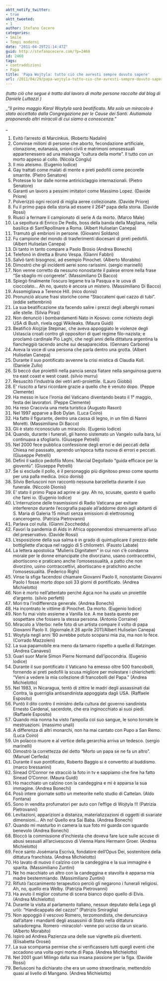 ```yaml
---
aktt_notify_twitter:
- true
aktt_tweeted:
- 1
author: Stefano Cecere
categories:
- Smile
- Tempi moderni
date: "2011-04-29T21:14:47Z"
guid: http://stefanocecere.com/?p=2460
id: 2460
tags:
- contraddizioni
- Papa
title: 'Papa Wojtyla: tutto ciò che avresti sempre dovuto sapere'
url: /2011/04/29/papa-wojtyla-tutto-cio-che-avresti-sempre-dovuto-sapere/
---
```


_(tutto ciò che segue è tratto dal lavoro di molte persone raccolte dal blog di Daniele Luttazzi )_

__&#8220;Il primo maggio Karol Woytyla sarà beatificato. Ma solo un miracolo è stato accettato dalla Congregazione per le Cause dei Santi. Aiutiamola proponendo altri miracoli di cui siamo a conoscenza.&#8221;_
  
_ 

  1. Evitò l&#8217;arresto di Marcinkus. (Roberto Nadalin)
  2. Convinse milioni di persone che aborto, fecondazione artificiale, clonazione, eutanasia, unioni civili e matrimoni omosessuali appartenessero ad una malvagia &#8220;cultura della morte&#8221;. Il tutto con un morto appeso al collo. (Nicola Congiu)
  3. Il mio ateismo. (Eugenio Iodice)
  4. Gay trattati come malati di mente e preti pedofili come pecorelle smarrite. (Pietro Senatore)
  5. Protesse lo Ior dalle norme antiriciclaggio internazionali. (Pietro Senatore)
  6. Garantì un lavoro a pessimi imitatori come Massimo Lopez. (Davide Priore)
  7. Polverizzò ogni record di miglia aeree collezionate. (Davide Priore)
  8. Fu il primo papa della storia ad essere il 264° papa della storia. (Davide Rossi)
  9. Riuscì a fermare il campionato di serie A da morto. (Marco Male)
 10. La sepoltura di Enrico De Pedis, boss della banda della Magliana, nella basilica di Sant&#8217;Apollinare a Roma. (Albert Huliselan Canepa)
 11. Tramutò gli embrioni in persone. (Giovanni Soldano)
 12. Fu campione del mondo di trasferimenti diocesani di preti pedofili. (Albert Huliselan Canepa)
 13. Di tanto in tanto compare a Paolo Brosio (Andrea Bonechi)
 14. Telefonò in diretta a Bruno Vespa. (Gianni Fabbri)
 15. Salvò tanti bisognosi, ad esempio Pinochet. (Alberto Morabito)
 16. Dimostrò che gli incidenti aerei sono rarissimi. (sergio marinelli)
 17. Non venne corretto da nessuno nonostante il palese errore nella frase &#8220;Se sbaglio mi corigerete&#8221;. (Massimiliano Di Bacco)
 18. Spiegò finalmente l&#8217;oscuro legame tra la Pasqua e le uova di cioccolato&#8230; Ah no, questo è ancora un mistero. (Massimiliano Di Bacco)
 19. Assomigliava a Terence Hill. (nico donisi)
 20. Pronunciò alcune frasi storiche come “Staccatemi quei cazzo di tubi”. (eddie settembrini)
 21. La sua beatificazione sta facendo salire i prezzi degli alberghi romani alle stelle. (Silvia Piras)
 22. Non denunciò i bombardamenti Nato in Kosovo: come richiesto degli USA di Bush, rivela oggi Wikileaks. (Maura Guidi)
 23. Beatificò Alojzije Stepinac, che aveva appoggiato le violenze degli Ustascia croati contro gli oppositori di quel regime filo-nazista; e proclamò cardinale Pio Laghi, che negli anni della dittatura argentina la fiancheggiò tacendo anche sui desaparecidos. (Gennaro Carbone)
 24. Aveva la voce di una persona che parla dentro una grotta. (Albert Huliselan Canepa)
 25. Durante il suo pontificato avvenne la crisi mistica di Claudia Koll. (Daniele Zullo)
 26. Si beccò due proiettili nella pancia senza fiatare nella sanguinosa guerra tra east coast e west coast. (silvio murru)
 27. Resuscitò l&#8217;industria dei vetri anti-proiettile. (Lauro Giobbi)
 28. E&#8217; riuscito a farsi ricordare grazie a quello che è venuto dopo. (Peppe Clemente)
 29. Ha messo in luce l&#8217;ironia del Vaticano diventando beato il 1° maggio, festa dei lavoratori. (Peppe Clemente)
 30. Ha reso Cracovia una meta turistica (Augusto Rasori)
 31. Nel 1997 apparve a Bob Dylan. (Luca Coiro)
 32. Ha fatto il figurante, dentro una cassa di legno, in un film di Nanni Moretti. (Massimiliano Di Bacco)
 33. Gli è stato riconosciuto un miracolo. (Eugenio Iodice)
 34. Quando, durante i funerali, gli hanno sistemato un Vangelo sulla bara, lui continuava a sfogliarlo. (Giuseppe Petrelli)
 35. Nel 2000 fece pubblica confessione degli errori e dei peccati della Chiesa nel passsato, aprendo un&#8217;epoca tutta nuova di errori e peccati. (Giuseppe Petrelli)
 36. Definì il sadico pedofilo Mons. Marcial Degollado &#8220;guida efficace per la gioventù&#8221;. (Giuseppe Petrelli)
 37. Se si esclude il pollo, è il personaggio più dignitoso preso come spunto per una palla medica. (nico donisi)
 38. Silvio Berlusconi non raccontò nessuna barzelletta durante il suo funerale. (Niccolò Dionisi)
 39. E&#8217; stato il primo Papa ad aprire ai gay. Ah no, scusate, questo è quello che farei io. (Eugenio Iodice)
 40. L&#8217;interruzione delle trasmissioni di Radio Vaticana per evitare interferenze durante l&#8217;ecografia papale all&#8217;addome donò agli abitanti di S. Maria di Galeria 15 minuti senza emissioni di elettrosmog cancerogeno. (Patrizia Pietrovanni)
 41. Parlava col nulla. (Gianni Zoccheddu)
 42. Favorì la pandemia di Aids in Africa opponendosi strenuamente all&#8217;uso del preservativo. (Davide Rossi)
 43. L&#8217;esposizione della sua salma è in grado di quintuplicare il prezzo delle bottigliette d&#8217;acqua nel raggio di 5 chilometri. (Fausto Labate)
 44. La lettera apostolica &#8220;Mulieris Dignitatem&#8221; in cui non c&#8217;è condanna morale per le donne emancipate che divorziano, usano contraccettivi, abortiscono e praticano anche l&#8217;omosessualità, a patto che non divorzino, usino contraccettivi, abortiscano e pratichino anche l&#8217;omosessualità. (Federico Righi)
 45. Vinse la sfiga facendosi chiamare Giovanni Paolo II, nonostante Giovanni Paolo I fosse morto dopo soli 33 giorni di pontificato. (Andrea Michielotto)
 46. Non è morto nell’attentato perché Agca non ha usato un proiettile d’argento. (silvio perfetti)
 47. Morì tra l&#8217;indifferenza generale. (Andrea Bonechi)
 48. Ha incontrato le vittime di Pinochet. Da morto. (Eugenio Iodice)
 49. Non fu mai visto assieme a Vanilla Ice. A me basta questo per sospettare che fossero la stessa persona. (Antonio Corraine)
 50. Miracolo a Viterbo: nelle foto di un artista compare il volto di papa Giovanni Paolo II. (ilgiornale.it 26 aprile 2011/Albert Huliselan Canepa)
 51. Woytyla negli anni &#8217;80 avrebbe potuto scoparsi mia zia, ma non lo fece. (Corrado Mazzoleni)
 52. La sua papamobile era meno da tamarro rispetto a quella di Ratzinger. (Andrea Canavesi)
 53. Guarì suor Marie Simon Pierre Normand dall&#8217;ipocondria. (Eugenio Iodice)
 54. Durante il suo pontificato il Vaticano ha emesso oltre 500 francobolli, fornendo ai preti pedofili la scusa migliore per molestare i chierichetti: &#8220;Vieni a vedere la mia collezione di francobolli del Papa.&#8221; (Andrea Michielotto)
 55. Nel 1983, in Nicaragua, tentò di zittire le madri degli assassinati dai Contra, la guerriglia antisandinista appoggiata dagli USA. (Raffaele Esposito)
 56. Puntò il dito contro il ministro della cultura del governo sandinista Ernesto Cardenal, sacerdote, che era inginocchiato ai suoi piedi. (Raffaele Esposito)
 57. Quando mia nonna ha visto l&#8217;ampolla col suo sangue, le sono tornate le mestruazioni. (massimo unali)
 58. A differenza di altri monarchi, non ha mai cantato con Pupo a San Remo. (Luca Coiro)
 59. Un polacco muore e al vertice della gerarchia arriva un tedesco. (sergio marinelli)
 60. Dimostrò la correttezza del detto &#8220;Morto un papa se ne fa un altro&#8221;. (Manuel Cerfeda)
 61. Durante il suo pontificato, Roberto Baggio si è convertito al buddismo. (marco bressanini)
 62. Sinead O&#8217;Connor ne stracciò la foto in tv e sappiamo che fine ha fatto Sinead O&#8217;Connor. (Maura Guidi)
 63. Ho macchiato un calzino con la candeggina e mi è apparsa la sua immagine. (Andrea Bonechi)
 64. Posò intere giornate sotto un meteorite nello studio di Cattelan. (Aldo Fontana)
 65. Sono in vendita profumatori per auto con l&#8217;effige di Wojtyla !!! (Patrizia Pietrovanni)
 66. Levitazioni, apparizioni a distanza, materializzazioni di oggetti di svariate dimensioni&#8230; Ah no! Quello era Sai Baba. (Andrea Bonechi)
 67. Quando mi masturbo in camera la sua foto mi guarda con sguardo benevolo (Andrea Bonechi)
 68. Bloccò la commissione d&#8217;inchiesta che doveva fare luce sulle accuse di abusi sessuali all&#8217;arcivescovo di Vienna Hans Hermann Groer. (Andrea Michielotto)
 69. Fece santo Josémaria Escrivà, fondatore dell&#8217;Opus Dei, sostenitore della dittatura franchista. (Andrea Michielotto)
 70. Ho lavato di nuovo il calzino con la candeggina e la sua immagine è sparita. (Massimiliano Zuntini)
 71. Ne ho macchiato un altro con la candeggina e stavolta è apparsa mia madre bestemmiando. (Massimiliano Zuntini)
 72. Rifiutò l&#8217;accanimento terapeutico perciò gli negarono i funerali religiosi. Ah, no, quello era Welby. (Patrizia Pietrovanni)
 73. Ha avuto il miglior costume di scena bianco dopo quello di Elvis. (Andrea Michielotto)
 74. Durante la visita al parlamento italiano, nessun deputato della Lega gli urlò: &#8220;Handicappato del cazzo!&#8221; (Patrizio Smiraglia)
 75. Non appoggiò il vescovo Romero, terzomondista, che denunciava dall&#8217;altare i mandanti degli assassinii di Stato nella dittatura salvadoregna. Romero -miracolo!- venne poi ucciso da un sicario. (Alberto Morabito)
 76. Ispirò ad Andrea Pazienza una delle sue vignette più divertenti. (Elisabetta Orosei)
 77. La sua scomparsa permise che si verificassero tutti quegli eventi che accadono una volta ogni morte di Papa. (Andrea Michielotto)
 78. Nel 2001 guarì Milingo dalla sua insana passione per la figa. (Davide Rossi)
 79. Berlusconi ha dichiarato che era un uomo straordinario, mettendolo quasi al livello di Mangano. (Andrea Michielotto)